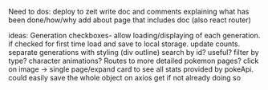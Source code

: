 Need to dos: deploy to zeit
write doc and comments explaining what has been done/how/why
add about page that includes doc (also react router)

ideas:
Generation checkboxes- 
    allow loading/displaying of each generation. 
    if checked for first time load and save to local storage. 
    update counts. 
    separate generations with styling (div outline)
search by id? useful?
filter by type?
character animations?
Routes to more detailed pokemon pages? click on image -> single page/expand card to see all stats provided by pokeApi. could easily save the whole object on axios get if not already doing so